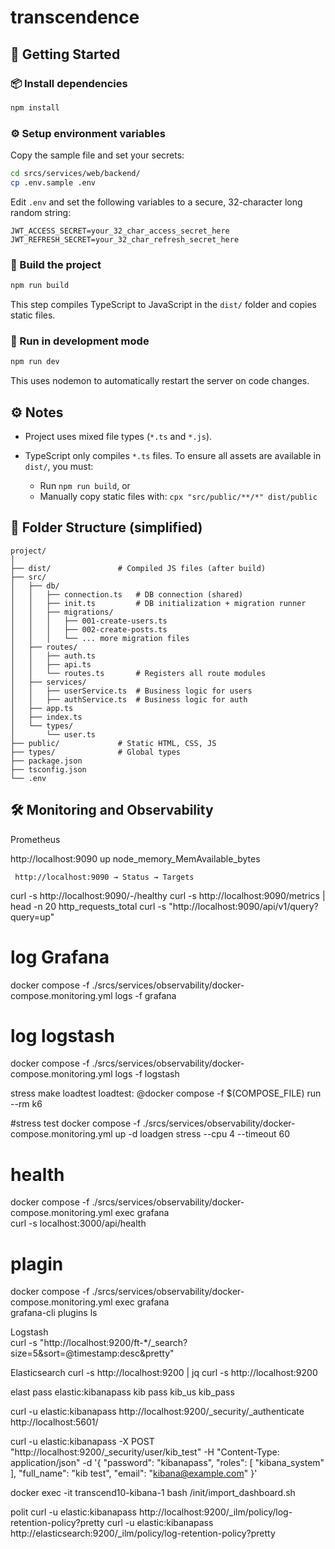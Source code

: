 # transcendence

## 🚀 Getting Started
### 📦 Install dependencies

```bash
npm install
```

### ⚙️ Setup environment variables

Copy the sample file and set your secrets:
```bash
cd srcs/services/web/backend/
cp .env.sample .env
```
Edit `.env` and set the following variables to a secure, 32-character long random string:

```
JWT_ACCESS_SECRET=your_32_char_access_secret_here
JWT_REFRESH_SECRET=your_32_char_refresh_secret_here
```

### 🔧 Build the project
```bash
npm run build
```
This step compiles TypeScript to JavaScript in the `dist/` folder and copies static files.

### 🧪 Run in development mode
```bash
npm run dev
```
This uses nodemon to automatically restart the server on code changes.



## ⚙️ Notes

- Project uses mixed file types (`*.ts` and `*.js`).
- TypeScript only compiles `*.ts` files. To ensure all assets are available in `dist/`, you must:

	- Run `npm run build`, or
	- Manually copy static files with: `cpx "src/public/**/*" dist/public`


## 📁 Folder Structure (simplified)
```
project/
│
├── dist/               # Compiled JS files (after build)
├── src/
│   ├── db/
│   │   ├── connection.ts   # DB connection (shared)
│   │   ├── init.ts         # DB initialization + migration runner
│   │   ├── migrations/
│   │   │   ├── 001-create-users.ts
│   │   │   ├── 002-create-posts.ts
│   │   │   └── ... more migration files
│   ├── routes/
│   │   ├── auth.ts
│   │   ├── api.ts
│   │   └── routes.ts       # Registers all route modules
│   ├── services/
│   │   ├── userService.ts  # Business logic for users
│   │   ├── authService.ts  # Business logic for auth
│   ├── app.ts
│   ├── index.ts
│   └── types/
│       └── user.ts
├── public/             # Static HTML, CSS, JS
├── types/              # Global types
├── package.json
├── tsconfig.json
└── .env
```

## 🛠️ Monitoring and Observability
Prometheus

http://localhost:9090
	up
	node_memory_MemAvailable_bytes

	 http://localhost:9090 → Status → Targets
	


curl -s http://localhost:9090/-/healthy
curl -s http://localhost:9090/metrics | head -n 20
      http_requests_total
curl -s "http://localhost:9090/api/v1/query?query=up"

# log Grafana
docker compose -f ./srcs/services/observability/docker-compose.monitoring.yml logs -f grafana

# log logstash
docker compose -f ./srcs/services/observability/docker-compose.monitoring.yml logs -f logstash


stress make loadtest
loadtest:
	@docker compose -f $(COMPOSE_FILE) run --rm k6



#stress test
docker compose -f ./srcs/services/observability/docker-compose.monitoring.yml up -d loadgen
stress --cpu 4 --timeout 60


#  health 
docker compose -f ./srcs/services/observability/docker-compose.monitoring.yml exec grafana \
  curl -s localhost:3000/api/health

# plagin
docker compose -f ./srcs/services/observability/docker-compose.monitoring.yml exec grafana \
  grafana-cli plugins ls



Logstash							
curl -s "http://localhost:9200/ft-*/_search?size=5&sort=@timestamp:desc&pretty"

Elasticsearch 
curl -s http://localhost:9200 | jq
curl -s http://localhost:9200

elast pass
elastic:kibanapass
kib pass 
kib_us kib_pass 

curl -u elastic:kibanapass http://localhost:9200/_security/_authenticate
http://localhost:5601/


curl -u elastic:kibanapass -X POST "http://localhost:9200/_security/user/kib_test" -H "Content-Type: application/json" -d '{
  "password": "kibanapass",
  "roles": [ "kibana_system" ],
  "full_name": "kib test",
  "email": "kibana@example.com"
}'


docker exec -it transcend10-kibana-1 bash
/init/import_dashboard.sh




polit
curl -u elastic:kibanapass http://localhost:9200/_ilm/policy/log-retention-policy?pretty
curl -u elastic:kibanapass http://elasticsearch:9200/_ilm/policy/log-retention-policy?pretty